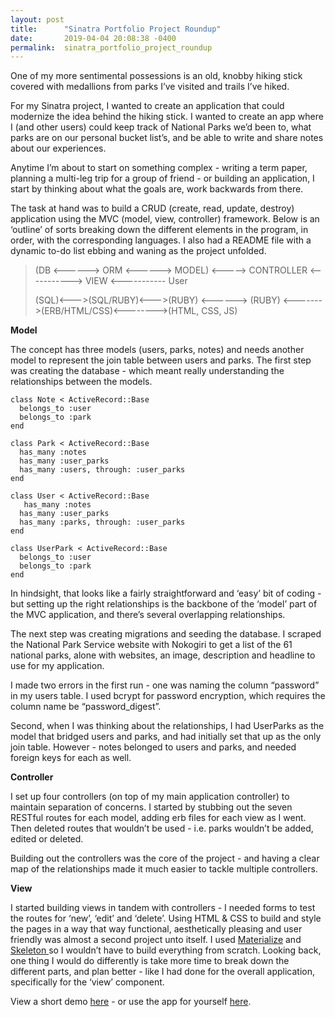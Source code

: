 ```yaml
---
layout: post
title:      "Sinatra Portfolio Project Roundup"
date:       2019-04-04 20:08:38 -0400
permalink:  sinatra_portfolio_project_roundup
---
```



One of my more sentimental possessions is an old, knobby hiking stick covered with medallions from parks I’ve visited and trails I’ve hiked. 

For my Sinatra project, I wanted to create an application that could modernize the idea behind the hiking stick. I wanted to create an app where I (and other users) could keep track of National Parks we’d been to, what parks are on our personal bucket list’s, and be able to write and share notes about our experiences.

Anytime I’m about to start on something complex - writing a term paper, planning a multi-leg trip for a group of friend - or building an application, I start by thinking about what the goals are, work backwards from there. 

The task at hand was to build a CRUD (create, read, update, destroy) application using the MVC (model, view, controller) framework. Below is an ‘outline’ of sorts breaking down the different elements in the program, in order, with the corresponding languages. I also had a README file with a dynamic to-do list ebbing and waning as the project unfolded.


> (DB   <------>   ORM   <------>  MODEL)   <----->  CONTROLLER   <----------->   VIEW   <----------- User
> 
> (SQL)<--->(SQL/RUBY)<--->(RUBY) <------> (RUBY) <------->(ERB/HTML/CSS)<-------->(HTML, CSS, JS)


**Model**

The concept has three models (users, parks, notes) and needs another model to represent the join table between users and parks. The first step was creating the database - which meant really understanding the relationships between the models. 

```
class Note < ActiveRecord::Base
  belongs_to :user
  belongs_to :park
end
```

```
class Park < ActiveRecord::Base
  has_many :notes
  has_many :user_parks
  has_many :users, through: :user_parks
end
```


```
class User < ActiveRecord::Base
   has_many :notes
  has_many :user_parks
  has_many :parks, through: :user_parks
end
```


```
class UserPark < ActiveRecord::Base
  belongs_to :user
  belongs_to :park
end
```

In hindsight, that looks like a fairly straightforward and ‘easy’ bit of coding - but setting up the right relationships is the backbone of the ‘model’ part of the MVC application, and there’s several overlapping relationships. 

The next step was creating migrations and seeding the database. I scraped the National Park Service website with Nokogiri to get a list of the 61 national parks, alone with websites, an image, description and headline to use for my application. 

I made two errors in the first run - one was naming the column “password” in my users table. I used bcrypt for password encryption, which requires the column name be “password_digest”. 

Second, when I was thinking about the relationships, I had UserParks as the model that bridged users and parks, and had initially set that up as the only join table. However - notes belonged to users and parks, and needed foreign keys for each as well.

**Controller**

I set up four controllers (on top of my main application controller) to maintain separation of concerns. I started by stubbing out the seven RESTful routes for each model, adding erb files for each view as I went.  Then deleted routes that wouldn’t be used - i.e. parks wouldn’t be added, edited or deleted. 

Building out the controllers was the core of the project - and having a clear map of the relationships made it much easier to tackle multiple controllers.

**View**

I started building views in tandem with controllers - I needed forms to test the routes for ‘new’, ‘edit’ and ‘delete’. Using HTML & CSS to build and style the pages in a way that way functional, aesthetically pleasing and user friendly was almost a second project unto itself. I used [Materialize](https://materializecss.com/) and [Skeleton ](http://getskeleton.com/) so I wouldn’t have to build everything from scratch.  Looking back, one thing I would do differently is take more time to break down the different parts, and plan better - like I had done for the overall application, specifically for the ‘view’ component.

View a short demo [here](https://drive.google.com/open?id=1AFNIKso2AJRAZatkG4qXT43FCqvKTZP6) - or use the app for yourself [here](https://parkfinder-sinatra-project.herokuapp.com/).

